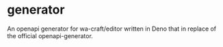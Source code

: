 # generator
An openapi generator for wa-craft/editor written in Deno that in replace of the official openapi-generator.
